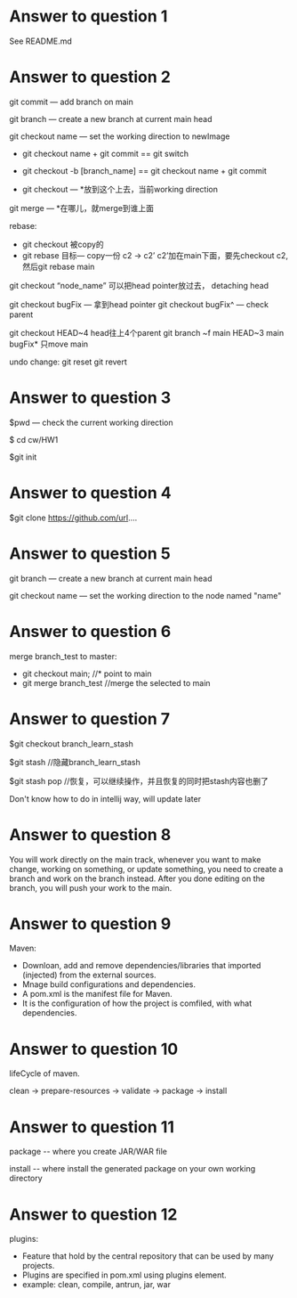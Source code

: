 # Answer to question 1
See README.md

# Answer to question 2
git commit — add branch on main

git branch — create a new branch at current main head

git checkout name — set the working direction to newImage

- git checkout name + git commit == git switch

- git checkout -b [branch_name] == git checkout name + git commit 

- git checkout — *放到这个上去，当前working direction

git merge — *在哪儿，就merge到谁上面

rebase:
- git checkout 被copy的
- git rebase 目标— copy一份 c2 -> c2’   c2’加在main下面，要先checkout c2, 然后git rebase main

git checkout “node_name” 可以把head pointer放过去， detaching head

git checkout bugFix — 拿到head pointer
git checkout bugFix^ — check parent

git checkout HEAD~4   head往上4个parent
git branch ~f main HEAD~3    main    bugFix*    只move main


undo change:
git reset
git revert

# Answer to question 3
$pwd — check the current working direction

$ cd cw/HW1

$git init

# Answer to question 4
$git clone https://github.com/url....

# Answer to question 5
git branch — create a new branch at current main head

git checkout name — set the working direction to the node named "name"

# Answer to question 6
merge branch_test to master:
- git checkout main;   //* point to main
- git merge branch_test   //merge the selected to main

# Answer to question 7
$git checkout branch_learn_stash

$git stash   //隐藏branch_learn_stash

$git stash pop  //恢复，可以继续操作，并且恢复的同时把stash内容也删了

Don't know how to do in intellij way, will update later


# Answer to question 8
You will work directly on the main track, whenever you want to make change, working on something, or update something, you need to create a branch 
and work on the branch instead. After you done editing on the branch, you will push your work to the main.

# Answer to question 9
Maven:
- Downloan, add and remove dependencies/libraries that imported (injected) from the external sources.
- Mnage build configurations and dependencies.
- A pom.xml is the manifest file for Maven.
- It is the configuration of how the project is comfiled, with what dependencies.

# Answer to question 10
lifeCycle of maven.

clean -> prepare-resources -> validate -> package -> install

# Answer to question 11
package -- where you create JAR/WAR file

install -- where install the generated package on your own working directory

# Answer to question 12
plugins: 
- Feature that hold by the central repository that can be used by many projects.
- Plugins are specified in pom.xml using plugins element.
- example: clean, compile, antrun, jar, war
